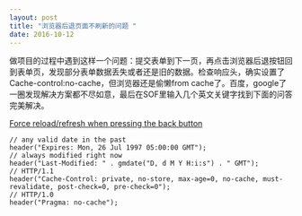 ```yaml
---
layout: post
title: "浏览器后退页面不刷新的问题 "
date: 2016-10-12
---
```

做项目的过程中遇到这样一个问题：提交表单到下一页，再点击浏览器后退按钮回到表单页，发现部分表单数据丢失或者还是旧的数据。检查响应头，确实设置了Cache-control:no-cache，但浏览器还是偷懒from cache了。百度，google了一圈发现解决方案都不尽如意，最后在SOF里输入几个英文关键字找到下面的问答完美解决。

<a href="http://stackoverflow.com/questions/9071838/force-reload-refresh-when-pressing-the-back-button?lq=1" target="_blank" rel="external">Force reload/refresh when pressing the back button</a>

    // any valid date in the past
    header("Expires: Mon, 26 Jul 1997 05:00:00 GMT");
    // always modified right now
    header("Last-Modified: " . gmdate("D, d M Y H:i:s") . " GMT");
    // HTTP/1.1
    header("Cache-Control: private, no-store, max-age=0, no-cache, must-revalidate, post-check=0, pre-check=0");
    // HTTP/1.0
    header("Pragma: no-cache");